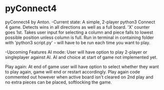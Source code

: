 # pyConnect4

pyConnect4 by Anton.
-Current state:
A simple, 2-player python3 Connect 4 game. Detects wins in all directions as well as a full board. 'X' counter goes 1st. Takes user input for selecting a column and piece falls to lowest possible position unless column is full. Run in terminal in containing folder with 'python3 script.py' - will have to be run each time you want to play.

-Upcoming Features
AI mode: User will have option to play 2-player or singleplayer against AI. AI and choice at start of game not implemented yet.

Play again: At end of game user will have option to select whether they want to play again, game will end or restart accordingly. Play again code commented out however when active board isn't cleared on 2nd play and no extra pieces can be placed, softlocking the game.
